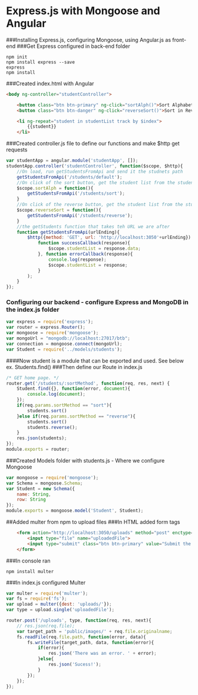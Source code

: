# Express.js with Mongoose and Angular
###Installing Express.js, configuring Mongoose, using Angular.js as front-end
###Get Express configured in back-end folder
```
npm init
npm install express --save
express
npm install
```
###Created index.html with Angular
```html
<body ng-controller="studentController">

	<button class="btn btn-primary" ng-click="sortAlph()">Sort Alphabetically</button>
	<button class="btn btn-danger" ng-click="reverseSort()">Sort in Reverse</button>

	<li ng-repeat="student in studentList track by $index">
		{{student}}
	</li>
```
###Created controller.js file to define our functions and make $http get requests
```js
var studentApp = angular.module('studentApp', []);
studentApp.controller('studentController', function($scope, $http){
	//On load, run getStudentsFromApi and send it the studnets path
	getStudentsFromApi('/students/default');	
	//On click of the sort button, get the student list from the students path
	$scope.sortAlph = function(){
		getStudentsFromApi('/students/sort');	
	}
	//On click of the reverse button, get the student list from the studetns/reverse path
	$scope.reverseSort = function(){
		getStudentsFromApi('/students/reverse');
	}
	//the getStudents function that takes teh URL we are after
	function getStudentsFromApi(urlEnding){
		$http({method: 'GET', url: 'http://localhost:3050'+urlEnding}).then(
			function successCallback(response){
				$scope.studentList = response.data;
			}, function errorCallback(response){
				console.log(response);
				$scope.studentList = response;
			}
		);
	}
});
```
### Configuring our backend - configure Express and MongoDB in the index.js folder
```js
var express = require('express');
var router = express.Router();
var mongoose = require('mongoose');
var mongoUrl = "mongodb://localhost:27017/btb";
var connection = mongoose.connect(mongoUrl);
var Student = require('../models/students');
```
####Now student is a module that can be exported and used. See below ex. Students.find()
###Then define our Route in index.js
```js
/* GET home page. */
router.get('/students/:sortMethod', function(req, res, next) {
	Student.find({}, function(error, document){
		console.log(document);
	});
	if(req.params.sortMethod == "sort"){
		students.sort()	
	}else if(req.params.sortMethod == "reverse"){
		students.sort()	
	  	students.reverse();
  	}
  	res.json(students);
});
module.exports = router;
```
###Created Models folder with students.js - Where we configure Mongoose
```js
var mongoose = require('mongoose');
var Schema = mongoose.Schema;
var Student = new Schema({
	name: String,
	row: String
});
module.exports = mongoose.model('Student', Student);
```

##Added multer from npm to upload files
###In HTML added form tags
```html
	<form action="http://localhost:3050/uploads" method="post" enctype="multipart/form-data">
		<input type="file" name="uploadedFile">
		<input type="submit" class="btn btn-primary" value="Submit the file">
	</form>
```
###In console ran
```
npm install multer
```
###In index.js configured Multer
```js
var multer = require('multer');
var fs = require('fs');
var upload = multer({dest: 'uploads/'});
var type = upload.single('uploadedFile');

router.post('/uploads', type, function(req, res, next){
	// res.json(req.file);
	var target_path = 'public/images/' + req.file.originalname;
	fs.readFile(req.file.path, function(error, data){
		fs.writeFile(target_path, data, function(error){
			if(error){
				res.json('There was an error. ' + error);
			}else{
				res.json('Sucess!');
			}
		});
	});
});
```

